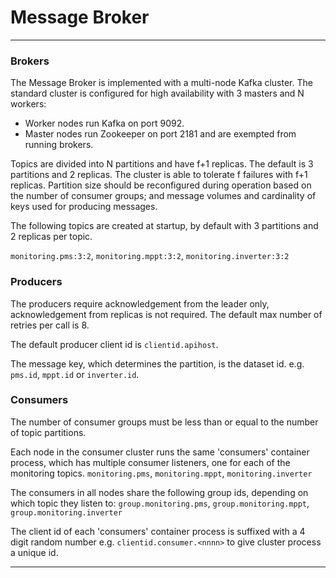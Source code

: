 # Message Broker
---

### Brokers

The Message Broker is implemented with a multi-node Kafka cluster. The standard cluster is configured for high availability with  3 masters and N workers: 

- Worker nodes run Kafka on port 9092. 
- Master nodes run Zookeeper on port 2181 and are exempted from running brokers.

Topics are divided into N partitions and have f+1 replicas. The default is 3 partitions and 2 replicas. The cluster is able to tolerate f failures with f+1 replicas. Partition size should be reconfigured during operation based on the number of consumer groups; and message volumes and cardinality of keys used for producing messages.

The following topics are created at startup, by default with 3 partitions and 2 replicas per topic.

  `monitoring.pms:3:2`, `monitoring.mppt:3:2`, `monitoring.inverter:3:2`

### Producers

The producers require acknowledgement from the leader only, acknowledgement from replicas is not required. 
The default max number of retries per call is 8.

The default producer client id is `clientid.apihost`.

The message key, which determines the partition, is the dataset id. e.g. `pms.id`, `mppt.id` or `inverter.id`.   

### Consumers

The number of consumer groups must be less than or equal to the number of topic partitions.

Each node in the consumer cluster runs the same 'consumers' container process, which has multiple consumer listeners, one for each of the monitoring topics.
   `monitoring.pms`, `monitoring.mppt`, `monitoring.inverter`

The consumers in all nodes share the following group ids, depending on which topic they listen to:
   `group.monitoring.pms`, `group.monitoring.mppt`, `group.monitoring.inverter`

The client id of each 'consumers' container process is suffixed with a 4 digit random number e.g. `clientid.consumer.<nnnn>` to give cluster process a unique id.

---
